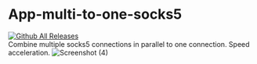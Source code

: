 # App-multi-to-one-socks5
[![Github All Releases](https://img.shields.io/github/downloads/sonvirgo/App-multi-to-one-socks5/total.svg)]() \
Combine multiple socks5 connections in parallel to one connection. Speed acceleration.
![Screenshot (4)](https://github.com/user-attachments/assets/26a8a517-442c-4622-8b50-dd5a36bbb229)
